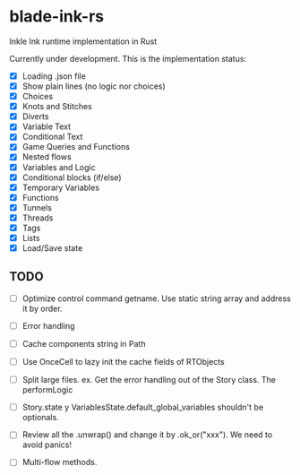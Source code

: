# blade-ink-rs
Inkle Ink runtime implementation in Rust

Currently under development. This is the implementation status:

- [x] Loading .json file
- [x] Show plain lines (no logic nor choices)
- [x] Choices
- [x] Knots and Stitches
- [x] Diverts
- [x] Variable Text
- [x] Conditional Text
- [x] Game Queries and Functions
- [x] Nested flows
- [x] Variables and Logic
- [x] Conditional blocks (if/else)
- [x] Temporary Variables
- [x] Functions
- [x] Tunnels
- [x] Threads
- [x] Tags
- [x] Lists
- [x] Load/Save state

## TODO

- [ ] Optimize control command getname. Use static string array and address it by order.
- [ ] Error handling
- [ ] Cache components string in Path
- [ ] Use OnceCell to lazy init the cache fields of RTObjects
- [ ] Split large files. ex. Get the error handling out of the Story class. The performLogic 
- [ ] Story.state y VariablesState.default_global_variables shouldn't be optionals.
- [ ] Review all the .unwrap() and change it by .ok_or("xxx"). We need to avoid panics!
- [ ] Multi-flow methods.


